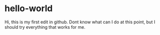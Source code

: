# hello-world

Hi, this is my first edit in github.
Dont know what can I do at this point, but I should try everything that works for me.
